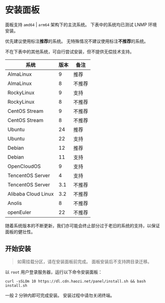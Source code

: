 # 安装面板

面板支持 `amd64` | `arm64` 架构下的主流系统。 下表中的系统均已测试 LNMP 环境安装。

优先建议使用标注**推荐**的系统。 无特殊情况不建议使用标注**不推荐**的系统。

不在下表中的其他系统，可自行尝试安装，但不提供无偿技术支持。

| 系统                  | 版本                  | 备注  |
| ------------------- | ------------------- | --- |
| AlmaLinux           | 9                   | 推荐  |
| AlmaLinux           | 8                   | 不推荐 |
| RockyLinux          | 9                   | 支持  |
| RockyLinux          | 8                   | 不推荐 |
| CentOS Stream       | 9                   | 不推荐 |
| CentOS Stream       | 8                   | 不推荐 |
| Ubuntu              | 24                  | 推荐  |
| Ubuntu              | 22                  | 支持  |
| Debian              | 12                  | 推荐  |
| Debian              | 11                  | 支持  |
| OpenCloudOS         | 9                   | 支持  |
| TencentOS Server    | 4                   | 支持  |
| TencentOS Server    | 3.1 | 不推荐 |
| Alibaba Cloud Linux | 3.2 | 不推荐 |
| Anolis              | 8                   | 不推荐 |
| openEuler           | 22                  | 不推荐 |

随着系统版本的不断更新，我们亦可能会终止部分过于老旧的系统的支持，以保证面板的健壮性。

## 开始安装

> 如需挂载分区，请在安装面板前完成。 面板安装后不支持跨目录迁移。

以 `root` 用户登录服务器，运行以下命令安装面板：

```shell
curl -sSLOm 10 https://dl.cdn.haozi.net/panel/install.sh && bash install.sh
```

一般 2 分钟内即可完成安装。 安装过程中请勿关闭终端。
